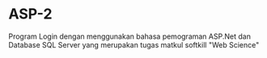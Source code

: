 # ASP-2

Program Login dengan menggunakan bahasa pemograman ASP.Net dan Database SQL Server yang merupakan tugas matkul softkill "Web Science"
